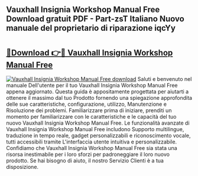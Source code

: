 ## Vauxhall Insignia Workshop Manual Free Download gratuit PDF - Part-zsT Italiano Nuovo manuale del proprietario di riparazione iqcYy

# <h2><a href="http://df9zuml.blite.top/?on=Vauxhall+Insignia+Workshop+Manual+Free">🔗Download 👉🔴 Vauxhall Insignia Workshop Manual Free</a></h2>

[![Vauxhall Insignia Workshop Manual Free download](https://i.imgur.com/lujVjoI.png)](http://df9zuml.blite.top/?on=Vauxhall+Insignia+Workshop+Manual+Free)
Saluti e benvenuto nel manuale Dell'utente per il tuo Vauxhall Insignia Workshop Manual Free appena aggiornato. Questa guida è appositamente progettata per aiutarti a ottenere il massimo dal tuo Prodotto fornendo una spiegazione approfondita delle sue caratteristiche, configurazione, utilizzo, Manutenzione e Risoluzione dei problemi. Familiarizzare prima di iniziare, prenditi un momento per familiarizzare con le caratteristiche e le capacità del tuo nuovo Vauxhall Insignia Workshop Manual Free. Le funzionalità avanzate di Vauxhall Insignia Workshop Manual Free includono Supporto multilingue, traduzione in tempo reale, gadget personalizzabili e riconoscimento vocale, tutti accessibili tramite L'interfaccia utente intuitiva e personalizzabile. Confidiamo che Vauxhall Insignia Workshop Manual Free sia stata una risorsa inestimabile per i loro sforzi per padroneggiare il loro nuovo prodotto. Se hai bisogno di aiuto, il nostro Servizio Clienti è a tua disposizione.
